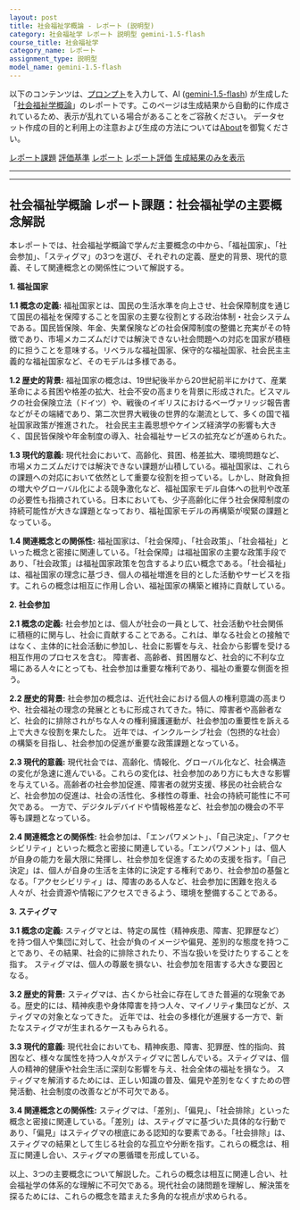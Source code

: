 ```yaml
---
layout: post
title: 社会福祉学概論 - レポート (説明型)
category: 社会福祉学 レポート 説明型 gemini-1.5-flash
course_title: 社会福祉学
category_name: レポート
assignment_type: 説明型
model_name: gemini-1.5-flash
---
```


以下のコンテンツは、[プロンプト](http://127.0.0.1:8000/generated/社会福祉学/gemini-1.5-flash/prompt_レポート-説明型.md)を入力して、AI ([gemini-1.5-flash](contents/gemini-1.5-flash)) が生成した「[社会福祉学概論](/contents/社会福祉学/)」のレポートです。このページは生成結果から自動的に作成されているため、表示が乱れている場合があることをご容赦ください。
データセット作成の目的と利用上の注意および生成の方法については[About](/About)を御覧ください。

[レポート課題](../レポート課題-説明型)
[評価基準](../評価基準-説明型)
[レポート](../レポート-説明型)
[レポート評価](../レポート評価-説明型)
[生成結果のみを表示](http://127.0.0.1:8000/generated/社会福祉学/gemini-1.5-flash/レポート-説明型.md)
  

***
***
  
## 社会福祉学概論 レポート課題：社会福祉学の主要概念解説

本レポートでは、社会福祉学概論で学んだ主要概念の中から、「福祉国家」、「社会参加」、「スティグマ」の3つを選び、それぞれの定義、歴史的背景、現代的意義、そして関連概念との関係性について解説する。

**1. 福祉国家**

**1.1 概念の定義:** 福祉国家とは、国民の生活水準を向上させ、社会保障制度を通じて国民の福祉を保障することを国家の主要な役割とする政治体制・社会システムである。国民皆保険、年金、失業保険などの社会保障制度の整備と充実がその特徴であり、市場メカニズムだけでは解決できない社会問題への対応を国家が積極的に担うことを意味する。リベラルな福祉国家、保守的な福祉国家、社会民主主義的な福祉国家など、そのモデルは多様である。

**1.2 歴史的背景:** 福祉国家の概念は、19世紀後半から20世紀前半にかけて、産業革命による貧困や格差の拡大、社会不安の高まりを背景に形成された。ビスマルクの社会保険立法（ドイツ）や、戦後のイギリスにおけるベーヴァリッジ報告書などがその端緒であり、第二次世界大戦後の世界的な潮流として、多くの国で福祉国家政策が推進された。  社会民主主義思想やケインズ経済学の影響も大きく、国民皆保険や年金制度の導入、社会福祉サービスの拡充などが進められた。

**1.3 現代的意義:** 現代社会において、高齢化、貧困、格差拡大、環境問題など、市場メカニズムだけでは解決できない課題が山積している。福祉国家は、これらの課題への対応において依然として重要な役割を担っている。しかし、財政負担の増大やグローバル化による競争激化など、福祉国家モデル自体への批判や改革の必要性も指摘されている。日本においても、少子高齢化に伴う社会保障制度の持続可能性が大きな課題となっており、福祉国家モデルの再構築が喫緊の課題となっている。

**1.4 関連概念との関係性:** 福祉国家は、「社会保障」、「社会政策」、「社会福祉」といった概念と密接に関連している。「社会保障」は福祉国家の主要な政策手段であり、「社会政策」は福祉国家政策を包含するより広い概念である。「社会福祉」は、福祉国家の理念に基づき、個人の福祉増進を目的とした活動やサービスを指す。これらの概念は相互に作用し合い、福祉国家の構築と維持に貢献している。


**2. 社会参加**

**2.1 概念の定義:** 社会参加とは、個人が社会の一員として、社会活動や社会関係に積極的に関与し、社会に貢献することである。これは、単なる社会との接触ではなく、主体的に社会活動に参加し、社会に影響を与え、社会から影響を受ける相互作用のプロセスを含む。  障害者、高齢者、貧困層など、社会的に不利な立場にある人々にとっても、社会参加は重要な権利であり、福祉の重要な側面を担う。

**2.2 歴史的背景:** 社会参加の概念は、近代社会における個人の権利意識の高まりや、社会福祉の理念の発展とともに形成されてきた。特に、障害者や高齢者など、社会的に排除されがちな人々の権利擁護運動が、社会参加の重要性を訴える上で大きな役割を果たした。  近年では、インクルーシブ社会（包摂的な社会）の構築を目指し、社会参加の促進が重要な政策課題となっている。

**2.3 現代的意義:** 現代社会では、高齢化、情報化、グローバル化など、社会構造の変化が急速に進んでいる。これらの変化は、社会参加のあり方にも大きな影響を与えている。高齢者の社会参加促進、障害者の就労支援、移民の社会統合など、社会参加の促進は、社会の活性化、多様性の尊重、社会の持続可能性に不可欠である。  一方で、デジタルデバイドや情報格差など、社会参加の機会の不平等も課題となっている。

**2.4 関連概念との関係性:** 社会参加は、「エンパワメント」、「自己決定」、「アクセシビリティ」といった概念と密接に関連している。「エンパワメント」は、個人が自身の能力を最大限に発揮し、社会参加を促進するための支援を指す。「自己決定」は、個人が自身の生活を主体的に決定する権利であり、社会参加の基盤となる。「アクセシビリティ」は、障害のある人など、社会参加に困難を抱える人々が、社会資源や情報にアクセスできるよう、環境を整備することである。


**3. スティグマ**

**3.1 概念の定義:** スティグマとは、特定の属性（精神疾患、障害、犯罪歴など）を持つ個人や集団に対して、社会が負のイメージや偏見、差別的な態度を持つことであり、その結果、社会的に排除されたり、不当な扱いを受けたりすることを指す。  スティグマは、個人の尊厳を損ない、社会参加を阻害する大きな要因となる。

**3.2 歴史的背景:** スティグマは、古くから社会に存在してきた普遍的な現象である。歴史的には、精神疾患や身体障害を持つ人々、マイノリティ集団などが、スティグマの対象となってきた。 近年では、社会の多様化が進展する一方で、新たなスティグマが生まれるケースもみられる。

**3.3 現代的意義:** 現代社会においても、精神疾患、障害、犯罪歴、性的指向、貧困など、様々な属性を持つ人々がスティグマに苦しんでいる。スティグマは、個人の精神的健康や社会生活に深刻な影響を与え、社会全体の福祉を損なう。  スティグマを解消するためには、正しい知識の普及、偏見や差別をなくすための啓発活動、社会制度の改善などが不可欠である。

**3.4 関連概念との関係性:** スティグマは、「差別」、「偏見」、「社会排除」といった概念と密接に関連している。「差別」は、スティグマに基づいた具体的な行動であり、「偏見」はスティグマの根底にある認知的な要素である。「社会排除」は、スティグマの結果として生じる社会的な孤立や分断を指す。これらの概念は、相互に関連し合い、スティグマの悪循環を形成している。


以上、3つの主要概念について解説した。これらの概念は相互に関連し合い、社会福祉学の体系的な理解に不可欠である。現代社会の諸問題を理解し、解決策を探るためには、これらの概念を踏まえた多角的な視点が求められる。
